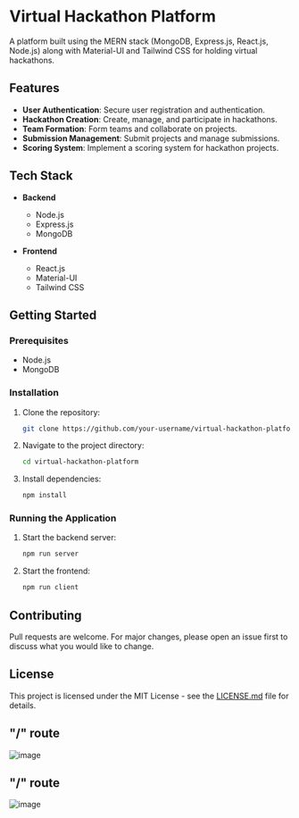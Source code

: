 # Virtual Hackathon Platform

A platform built using the MERN stack (MongoDB, Express.js, React.js, Node.js) along with Material-UI and Tailwind CSS for holding virtual hackathons.

## Features

- **User Authentication**: Secure user registration and authentication.
- **Hackathon Creation**: Create, manage, and participate in hackathons.
- **Team Formation**: Form teams and collaborate on projects.
- **Submission Management**: Submit projects and manage submissions.
- **Scoring System**: Implement a scoring system for hackathon projects.

## Tech Stack

- **Backend**
  - Node.js
  - Express.js
  - MongoDB

- **Frontend**
  - React.js
  - Material-UI
  - Tailwind CSS

## Getting Started

### Prerequisites

- Node.js
- MongoDB

### Installation

1. Clone the repository:

    ```bash
    git clone https://github.com/your-username/virtual-hackathon-platform.git
    ```

2. Navigate to the project directory:

    ```bash
    cd virtual-hackathon-platform
    ```

3. Install dependencies:

    ```bash
    npm install
    ```

### Running the Application

1. Start the backend server:

    ```bash
    npm run server
    ```

2. Start the frontend:

    ```bash
    npm run client
    ```

## Contributing

Pull requests are welcome. For major changes, please open an issue first to discuss what you would like to change.



## License

This project is licensed under the MIT License - see the [LICENSE.md](LICENSE.md) file for details.

##  "/" route
![image](https://github.com/krishna-kush/WeThon/assets/120007288/c4c8d07e-f69f-46d2-975e-0910b0d0434c)





 ## "/" route

![image](https://github.com/krishna-kush/WeThon/assets/120007288/273f05c1-d635-4d22-bfdb-d587844f2716)

